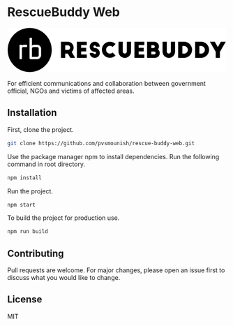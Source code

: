 # RescueBuddy Web


![RescueBuddy Logo](public/images/logo/RescueBuddy-logo.png)

For efficient communications and collaboration between
government official, NGOs and victims of affected areas.

## Installation

First, clone the project.

```bash
git clone https://github.com/pvsmounish/rescue-buddy-web.git
```
Use the package manager npm to install dependencies.
Run the following command in root directory.

```bash
npm install
```
Run the project.

```bash
npm start
```
To build the project for production use.

```bash
npm run build
```

## Contributing
Pull requests are welcome. For major changes, please open an issue first to discuss what you would like to change.


## License
MIT
